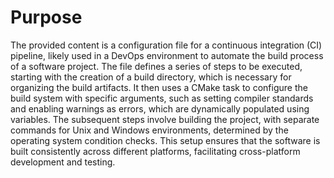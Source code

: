 # Purpose
The provided content is a configuration file for a continuous integration (CI) pipeline, likely used in a DevOps environment to automate the build process of a software project. The file defines a series of steps to be executed, starting with the creation of a build directory, which is necessary for organizing the build artifacts. It then uses a CMake task to configure the build system with specific arguments, such as setting compiler standards and enabling warnings as errors, which are dynamically populated using variables. The subsequent steps involve building the project, with separate commands for Unix and Windows environments, determined by the operating system condition checks. This setup ensures that the software is built consistently across different platforms, facilitating cross-platform development and testing.

